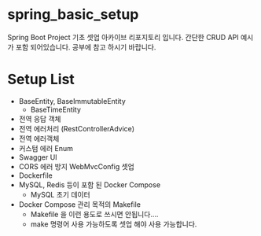 # spring_basic_setup
Spring Boot Project 기초 셋업 아카이브 리포지토리 입니다. 
간단한 CRUD API 예시가 포함 되어있습니다. 공부에 참고 하시기 바랍니다. 

# Setup List
- BaseEntity, BaseImmutableEntity
  - BaseTimeEntity
- 전역 응답 객체
- 전역 에러처리 (RestControllerAdvice)
- 전역 에러객체
- 커스텀 에러 Enum
- Swagger UI
- CORS 에러 방지 WebMvcConfig 셋업
- Dockerfile
- MySQL, Redis 등이 포함 된 Docker Compose
  - MySQL 초기 데이터
- Docker Compose 관리 목적의 Makefile
  - Makefile 을 이런 용도로 쓰시면 안됩니다....
  - make 명령어 사용 가능하도록 셋업 해야 사용 가능합니다. 
